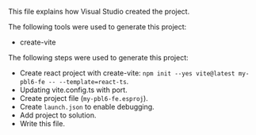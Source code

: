 This file explains how Visual Studio created the project.

The following tools were used to generate this project:
- create-vite

The following steps were used to generate this project:
- Create react project with create-vite: `npm init --yes vite@latest my-pbl6-fe -- --template=react-ts`.
- Updating vite.config.ts with port.
- Create project file (`my-pbl6-fe.esproj`).
- Create `launch.json` to enable debugging.
- Add project to solution.
- Write this file.
